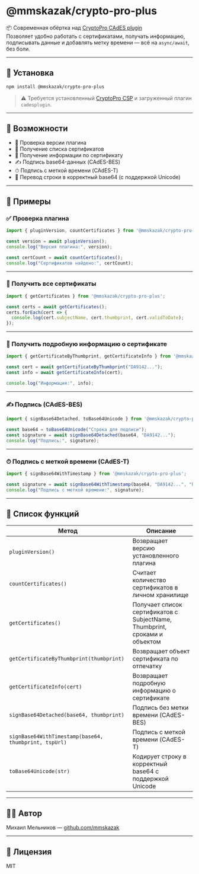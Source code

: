 # @mmskazak/crypto-pro-plus

📦 Современная обёртка над [CryptoPro CAdES plugin](https://www.cryptopro.ru/products/cades)  
Позволяет удобно работать с сертификатами, получать информацию, подписывать данные и добавлять метку времени — всё на `async/await`, без боли.

---

## 🚀 Установка

```bash
npm install @mmskazak/crypto-pro-plus
```

> ⚠️ Требуется установленный [CryptoPro CSP](https://www.cryptopro.ru/products/csp) и загруженный плагин `cadesplugin`.

---

## 🧠 Возможности

* 🔎 Проверка версии плагина
* 🔐 Получение списка сертификатов
* 🧾 Получение информации по сертификату
* ✍️ Подпись base64-данных (CAdES-BES)
* ⏱ Подпись с меткой времени (CAdES-T)
* 🧮 Перевод строки в корректный base64 (с поддержкой Unicode)

---

## 📘 Примеры

### ✅ Проверка плагина

```js
import { pluginVersion, countCertificates } from '@mmskazak/crypto-pro-plus';

const version = await pluginVersion();
console.log("Версия плагина:", version);

const certCount = await countCertificates();
console.log("Сертификатов найдено:", certCount);
```

---

### 📜 Получить все сертификаты

```js
import { getCertificates } from '@mmskazak/crypto-pro-plus';

const certs = await getCertificates();
certs.forEach(cert => {
  console.log(cert.subjectName, cert.thumbprint, cert.validToDate);
});
```

---

### 📄 Получить подробную информацию о сертификате

```js
import { getCertificateByThumbprint, getCertificateInfo } from '@mmskazak/crypto-pro-plus';

const cert = await getCertificateByThumbprint("DA9142...");
const info = await getCertificateInfo(cert);

console.log("Информация:", info);
```

---

### ✍️ Подпись (CAdES-BES)

```js
import { signBase64Detached, toBase64Unicode } from '@mmskazak/crypto-pro-plus';

const base64 = toBase64Unicode("Строка для подписи");
const signature = await signBase64Detached(base64, "DA9142...");
console.log("Подпись:", signature);
```

---

### ⏱ Подпись с меткой времени (CAdES-T)

```js
import { signBase64WithTimestamp } from '@mmskazak/crypto-pro-plus';

const signature = await signBase64WithTimestamp(base64, "DA9142...", "http://testca.cryptopro.ru/tsp/");
console.log("Подпись с меткой времени:", signature);
```

---

## 📌 Список функций

| Метод                                                 | Описание                                                                   |
| ----------------------------------------------------- | -------------------------------------------------------------------------- |
| `pluginVersion()`                                     | Возвращает версию установленного плагина                                   |
| `countCertificates()`                                 | Считает количество сертификатов в личном хранилище                         |
| `getCertificates()`                                   | Получает список сертификатов с SubjectName, Thumbprint, сроками и объектом |
| `getCertificateByThumbprint(thumbprint)`              | Возвращает объект сертификата по отпечатку                                 |
| `getCertificateInfo(cert)`                            | Возвращает подробную информацию о сертификате                              |
| `signBase64Detached(base64, thumbprint)`              | Подпись без метки времени (CAdES-BES)                                      |
| `signBase64WithTimestamp(base64, thumbprint, tspUrl)` | Подпись с меткой времени (CAdES-T)                                         |
| `toBase64Unicode(str)`                                | Кодирует строку в корректный base64 с поддержкой Unicode                   |

---

## 🧑‍💻 Автор

Михаил Мельников — [github.com/mmskazak](https://github.com/mmskazak)

---

## 📜 Лицензия

MIT

```
